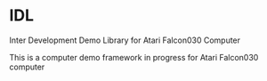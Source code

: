 # IDL
Inter Development Demo Library for Atari Falcon030 Computer

This is a computer demo framework in progress for Atari Falcon030 computer
